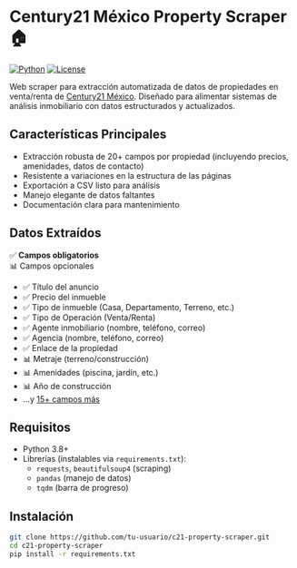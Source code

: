 # Century21 México Property Scraper 🏠

[![Python](https://img.shields.io/badge/Python-3.8%2B-blue)](https://www.python.org/)
[![License](https://img.shields.io/badge/License-MIT-green)](LICENSE)

Web scraper para extracción automatizada de datos de propiedades en venta/renta de [Century21 México](https://century21mexico.com). Diseñado para alimentar sistemas de análisis inmobiliario con datos estructurados y actualizados.

## Características Principales

- Extracción robusta de 20+ campos por propiedad (incluyendo precios, amenidades, datos de contacto)
- Resistente a variaciones en la estructura de las páginas
- Exportación a CSV listo para análisis
- Manejo elegante de datos faltantes
- Documentación clara para mantenimiento

## Datos Extraídos

✅ **Campos obligatorios**  
📊 Campos opcionales

- ✅ Título del anuncio
- ✅ Precio del inmueble
- ✅ Tipo de inmueble (Casa, Departamento, Terreno, etc.)
- ✅ Tipo de Operación (Venta/Renta)
- ✅ Agente inmobiliario (nombre, teléfono, correo)
- ✅ Agencia (nombre, teléfono, correo)
- ✅ Enlace de la propiedad
- 📊 Metraje (terreno/construcción)
- 📊 Amenidades (piscina, jardín, etc.)
- 📊 Año de construcción
- ...y [15+ campos más](docs/DATA_FIELDS.md)

## Requisitos

- Python 3.8+
- Librerías (instalables via `requirements.txt`):
  - `requests`, `beautifulsoup4` (scraping)
  - `pandas` (manejo de datos)
  - `tqdm` (barra de progreso)

## Instalación

```bash
git clone https://github.com/tu-usuario/c21-property-scraper.git
cd c21-property-scraper
pip install -r requirements.txt
